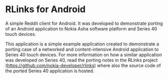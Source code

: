 RLinks for Android
==================

A simple Reddit client for Android. It was developed to demonstrate porting of
an Android application to Nokia Asha software platform and Series 40 touch
devices.

This application is a simple example application created to demonstrate a
porting case of a networked and content-intensive Android application to Series
40 touch devices. For more information on how a similar application was
developed on Series 40, read the porting notes in the RLinks project
(https://github.com/nokia-developer/rlinks) where also the source code of the
ported Series 40 application is hosted.
